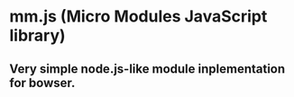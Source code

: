 # mm.js (Micro Modules JavaScript library)

## Very simple node.js-like module inplementation for bowser.